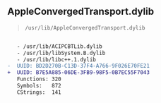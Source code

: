 ## AppleConvergedTransport.dylib

> `/usr/lib/AppleConvergedTransport.dylib`

```diff

   - /usr/lib/ACIPCBTLib.dylib
   - /usr/lib/libSystem.B.dylib
   - /usr/lib/libc++.1.dylib
-  UUID: BD2D270B-C13D-37F4-A766-9F026E70FE21
+  UUID: B7E5A885-06DE-3FB9-98F5-0B7EC55F7043
   Functions: 320
   Symbols:   872
   CStrings:  141

```
